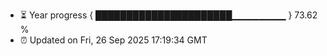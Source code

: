 - ⏳ Year progress { ██████████████████████▁▁▁▁▁▁▁▁ } 73.62 %
- ⏰ Updated on Fri, 26 Sep 2025 17:19:34 GMT

